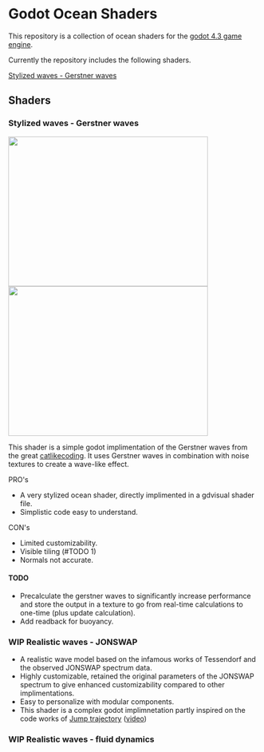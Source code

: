 # Godot Ocean Shaders

This repository is a collection of ocean shaders for the [godot 4.3 game engine](https://godotengine.org/).

Currently the repository includes the following shaders.

[Stylized waves - Gerstner waves](https://github.com/gersondekleuver/godot_ocean_shaders/tree/main/godot-ocean-shader-collection-4.3/stylized_wave)

## Shaders

### Stylized waves - Gerstner waves

<img src="https://github.com/user-attachments/assets/049ffac4-ce0c-4cbe-a574-7823a6304130" width="400" height="300" /> <img src="https://github.com/user-attachments/assets/c911e934-b794-4a87-8296-1935723527c8" width="400" height="300" />

This shader is a simple godot implimentation of the Gerstner waves from the great [catlikecoding](https://catlikecoding.com/unity/tutorials/flow/waves/).
It uses Gerstner waves in combination with noise textures to create a wave-like effect. 

PRO's
* A very stylized ocean shader, directly implimented in a gdvisual shader file.
* Simplistic code easy to understand.

CON's
* Limited customizability.
* Visible tiling (#TODO 1)
* Normals not accurate.

#### TODO
* Precalculate the gerstner waves to significantly increase performance and store the output in a texture to go from real-time calculations to one-time (plus update calculation).
* Add readback for buoyancy.

### WIP Realistic waves - JONSWAP

* A realistic wave model based on the infamous works of Tessendorf and the observed JONSWAP spectrum data.
* Highly customizable, retained the original parameters of the JONSWAP spectrum to give enhanced customizability compared to other implimentations.
* Easy to personalize with modular components.
* This shader is a complex godot implimnetation partly inspired on the code works of [Jump trajectory](https://github.com/gasgiant/FFT-Ocean) ([video](https://www.youtube.com/watch?v=kGEqaX4Y4bQ))

### WIP Realistic waves - fluid dynamics
